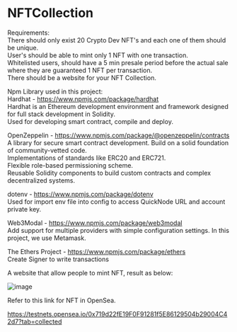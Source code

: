 # NFTCollection

Requirements:<br>
There should only exist 20 Crypto Dev NFT's and each one of them should be unique.<br>
User's should be able to mint only 1 NFT with one transaction.<br>
Whitelisted users, should have a 5 min presale period before the actual sale where they are guaranteed 1 NFT per transaction.<br>
There should be a website for your NFT Collection.<br>

Npm Library used in this project:<br>
Hardhat - https://www.npmjs.com/package/hardhat<br>
Hardhat is an Ethereum development environment and framework designed for full stack development in Solidity.<br>
Used for developing smart contract, compile and deploy.<br>

OpenZeppelin - https://www.npmjs.com/package/@openzeppelin/contracts<br>
A library for secure smart contract development. Build on a solid foundation of community-vetted code.<br>
Implementations of standards like ERC20 and ERC721.<br>
Flexible role-based permissioning scheme.<br>
Reusable Solidity components to build custom contracts and complex decentralized systems.<br>

dotenv - https://www.npmjs.com/package/dotenv<br>
Used for import env file into config to access QuickNode URL and account private key.

Web3Modal - https://www.npmjs.com/package/web3modal<br>
Add support for multiple providers with simple configuration settings. In this project, we use Metamask.

The Ethers Project - https://www.npmjs.com/package/ethers<br>
Create Signer to write transactions

A website that allow people to mint NFT, result as below:

![image](https://user-images.githubusercontent.com/72980013/198291363-339c1c69-ab41-4cf0-8a66-b15564ce93d1.png)

Refer to this link for NFT in OpenSea.

https://testnets.opensea.io/0x719d22fE19F0F91281f5E86129504b29004C42d7?tab=collected

